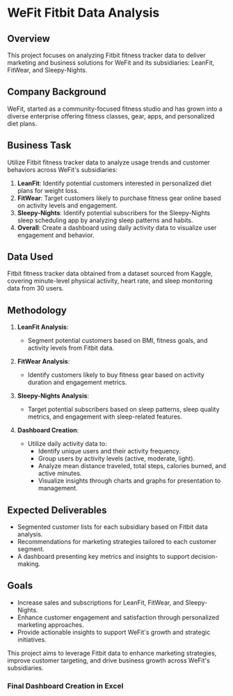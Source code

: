 # WeFit Fitbit Data Analysis

## Overview
This project focuses on analyzing Fitbit fitness tracker data to deliver marketing and business solutions for WeFit and its subsidiaries: LeanFit, FitWear, and Sleepy-Nights.

## Company Background
WeFit, started as a community-focused fitness studio and has grown into a diverse enterprise offering fitness classes, gear, apps, and personalized diet plans.

## Business Task
Utilize Fitbit fitness tracker data to analyze usage trends and customer behaviors across WeFit's subsidiaries:
1. **LeanFit**: Identify potential customers interested in personalized diet plans for weight loss.
2. **FitWear**: Target customers likely to purchase fitness gear online based on activity levels and engagement.
3. **Sleepy-Nights**: Identify potential subscribers for the Sleepy-Nights sleep scheduling app by analyzing sleep patterns and habits.
4. **Overall**: Create a dashboard using daily activity data to visualize user engagement and behavior.

## Data Used
Fitbit fitness tracker data obtained from a dataset sourced from Kaggle, covering minute-level physical activity, heart rate, and sleep monitoring data from 30 users.

## Methodology
1. **LeanFit Analysis**:
   - Segment potential customers based on BMI, fitness goals, and activity levels from Fitbit data.
   
2. **FitWear Analysis**:
   - Identify customers likely to buy fitness gear based on activity duration and engagement metrics.
   
3. **Sleepy-Nights Analysis**:
   - Target potential subscribers based on sleep patterns, sleep quality metrics, and engagement with sleep-related features.

4. **Dashboard Creation**:
   - Utilize daily activity data to:
     - Identify unique users and their activity frequency.
     - Group users by activity levels (active, moderate, light).
     - Analyze mean distance traveled, total steps, calories burned, and active minutes.
     - Visualize insights through charts and graphs for presentation to management.

## Expected Deliverables
- Segmented customer lists for each subsidiary based on Fitbit data analysis.
- Recommendations for marketing strategies tailored to each customer segment.
- A dashboard presenting key metrics and insights to support decision-making.

## Goals
- Increase sales and subscriptions for LeanFit, FitWear, and Sleepy-Nights.
- Enhance customer engagement and satisfaction through personalized marketing approaches.
- Provide actionable insights to support WeFit's growth and strategic initiatives.

This project aims to leverage Fitbit data to enhance marketing strategies, improve customer targeting, and drive business growth across WeFit's subsidiaries.
### Final Dashboard Creation in Excel


